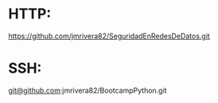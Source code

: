 # HTTP: 

https://github.com/jmrivera82/SeguridadEnRedesDeDatos.git

# SSH: 

git@github.com:jmrivera82/BootcampPython.git